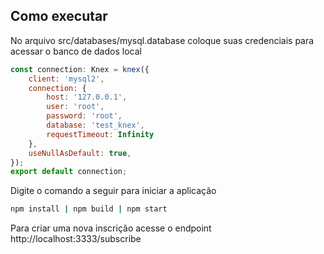 ## Como executar

No arquivo src/databases/mysql.database coloque suas credenciais para acessar o banco de dados local

```js
const connection: Knex = knex({
    client: 'mysql2',
    connection: {
        host: '127.0.0.1',
        user: 'root',
        password: 'root',
        database: 'test_knex',
        requestTimeout: Infinity
    },
    useNullAsDefault: true,
});
export default connection;
```

Digite o comando a seguir para iniciar a aplicação

```sh
npm install | npm build | npm start
```

Para criar uma nova inscrição acesse o endpoint http://localhost:3333/subscribe
